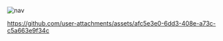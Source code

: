 
![nav](https://github.com/user-attachments/assets/af9d2e6a-3e70-4926-90ed-8c3c722a7204)


https://github.com/user-attachments/assets/afc5e3e0-6dd3-408e-a73c-c5a663e9f34c

